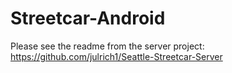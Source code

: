 # Streetcar-Android

Please see the readme from the server project: https://github.com/julrich1/Seattle-Streetcar-Server
